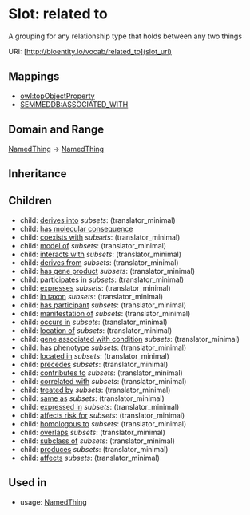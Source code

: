 # Slot: related to


A grouping for any relationship type that holds between any two things

URI: [http://bioentity.io/vocab/related_to](slot_uri)
## Mappings

 * [owl:topObjectProperty](http://purl.obolibrary.org/obo/owl_topObjectProperty)
 * [SEMMEDDB:ASSOCIATED_WITH](http://purl.obolibrary.org/obo/SEMMEDDB_ASSOCIATED_WITH)
## Domain and Range

[NamedThing](NamedThing.md) -> [NamedThing](NamedThing.md)
## Inheritance

## Children

 *  child: [derives into](derives_into.md) *subsets*: (translator_minimal)
 *  child: [has molecular consequence](has_molecular_consequence.md)
 *  child: [coexists with](coexists_with.md) *subsets*: (translator_minimal)
 *  child: [model of](model_of.md) *subsets*: (translator_minimal)
 *  child: [interacts with](interacts_with.md) *subsets*: (translator_minimal)
 *  child: [derives from](derives_from.md) *subsets*: (translator_minimal)
 *  child: [has gene product](has_gene_product.md) *subsets*: (translator_minimal)
 *  child: [participates in](participates_in.md) *subsets*: (translator_minimal)
 *  child: [expresses](expresses.md) *subsets*: (translator_minimal)
 *  child: [in taxon](in_taxon.md) *subsets*: (translator_minimal)
 *  child: [has participant](has_participant.md) *subsets*: (translator_minimal)
 *  child: [manifestation of](manifestation_of.md) *subsets*: (translator_minimal)
 *  child: [occurs in](occurs_in.md) *subsets*: (translator_minimal)
 *  child: [location of](location_of.md) *subsets*: (translator_minimal)
 *  child: [gene associated with condition](gene_associated_with_condition.md) *subsets*: (translator_minimal)
 *  child: [has phenotype](has_phenotype.md) *subsets*: (translator_minimal)
 *  child: [located in](located_in.md) *subsets*: (translator_minimal)
 *  child: [precedes](precedes.md) *subsets*: (translator_minimal)
 *  child: [contributes to](contributes_to.md) *subsets*: (translator_minimal)
 *  child: [correlated with](correlated_with.md) *subsets*: (translator_minimal)
 *  child: [treated by](treated_by.md) *subsets*: (translator_minimal)
 *  child: [same as](same_as.md) *subsets*: (translator_minimal)
 *  child: [expressed in](expressed_in.md) *subsets*: (translator_minimal)
 *  child: [affects risk for](affects_risk_for.md) *subsets*: (translator_minimal)
 *  child: [homologous to](homologous_to.md) *subsets*: (translator_minimal)
 *  child: [overlaps](overlaps.md) *subsets*: (translator_minimal)
 *  child: [subclass of](subclass_of.md) *subsets*: (translator_minimal)
 *  child: [produces](produces.md) *subsets*: (translator_minimal)
 *  child: [affects](affects.md) *subsets*: (translator_minimal)
## Used in

 *  usage: [NamedThing](NamedThing.md)
